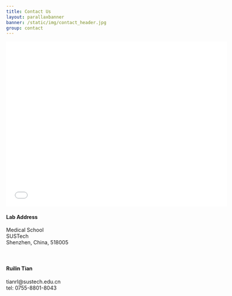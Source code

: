 ```yaml
---
title: Contact Us
layout: parallaxbanner
banner: /static/img/contact_header.jpg
group: contact
---
```

<div class="section">
<div class="row">

<div class="col m9">

  <iframe src="/static/img/sustech_map.jpg" width="600" height="450" frameborder="0" style="border:0" allowfullscreen></iframe>

</div>




<div class="section">
<div class="row">
  

<div class="col m3">
  
  <h4>Lab Address </h4>
  Medical School <br>
  SUSTech <br>
  Shenzhen, China, 518005<br>
<br>
<br>

  <h4>Ruilin Tian </h4>
  <email>tianrl@sustech.edu.cn</email><br>
  tel: 0755-8801-8043 <br>

  


</div>

</div>
</div>

